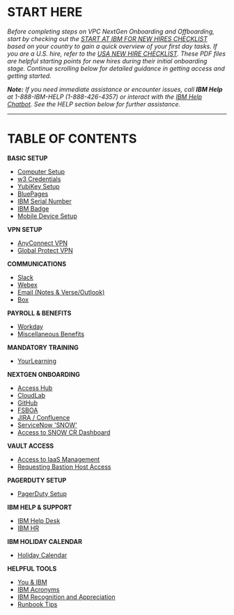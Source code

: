 # START HERE

*Before completing steps on VPC NextGen Onboarding and Offboarding, start by checking out the [START AT IBM FOR NEW HIRES CHECKLIST](https://w3.ibm.com/w3publisher/new-hire-community) based on your country to gain a quick overview of your first day tasks. If you are a U.S. hire, refer to the [USA NEW HIRE CHECKLIST](https://w3.ibm.com/w3publisher/new-hire-community/usa). These PDF files are helpful starting points for new hires during their initial onboarding stage. Continue scrolling below for detailed guidance in getting access and getting started.*

_**Note:** If you need immediate assistance or encounter issues, call **IBM Help** at 1-888-IBM-HELP (1-888-426-4357) or interact with the [IBM Help Chatbot](w3.ibm.com/help). See the HELP section below for further assistance._

--------
# TABLE OF CONTENTS

**BASIC SETUP**
* [Computer Setup](https://github.ibm.com/gensec/OperatorVault-Wiki/wiki/Basic-Setup#--computer-setup--)  
* [w3 Credentials](https://github.ibm.com/gensec/OperatorVault-Wiki/wiki/Basic-Setup#--w3-credentials--)
* [YubiKey Setup](https://github.ibm.com/gensec/OperatorVault-Wiki/wiki/Basic-Setup#--yubikey-setup--)
* [BluePages](https://github.ibm.com/gensec/OperatorVault-Wiki/wiki/Basic-Setup#--bluepages--)
* [IBM Serial Number](https://github.ibm.com/gensec/OperatorVault-Wiki/wiki/Basic-Setup#--ibm-serial-number--)
* [IBM Badge](https://github.ibm.com/gensec/OperatorVault-Wiki/wiki/Basic-Setup#--ibm-badge--)
* [Mobile Device Setup](https://github.ibm.com/gensec/OperatorVault-Wiki/wiki/Basic-Setup#--mobile-device-setup--)




**VPN SETUP**
* [AnyConnect VPN](https://github.ibm.com/gensec/OperatorVault-Wiki/wiki/VPN-Setup#--cisco-anyconnect-vpn--)
* [Global Protect VPN](https://github.ibm.com/gensec/OperatorVault-Wiki/wiki/VPN-Setup#--global-protect-vpn-gpvpn--)



**COMMUNICATIONS**
* [Slack](https://github.ibm.com/gensec/OperatorVault-Wiki/wiki/Communications#--slack--) 
* [Webex](https://github.ibm.com/gensec/OperatorVault-Wiki/wiki/Communications#--webex--)  
* [Email (Notes & Verse/Outlook)](https://github.ibm.com/gensec/OperatorVault-Wiki/wiki/Communications#--email-notes--verseoutlook--)
* [Box](https://github.ibm.com/gensec/OperatorVault-Wiki/wiki/Communications#--box--) 



**PAYROLL & BENEFITS**
* [Workday](https://github.ibm.com/gensec/OperatorVault-Wiki/wiki/IBM-Payroll-and-Benefits#--workday--)  
* [Miscellaneous Benefits](https://github.ibm.com/gensec/OperatorVault-Wiki/wiki/IBM-Payroll-and-Benefits#--miscellaneous-benefits--)


**MANDATORY TRAINING** 
* [YourLearning](https://github.ibm.com/gensec/OperatorVault-Wiki/wiki/Mandatory-Training-for-New-Hires#--yourlearning--)              


**NEXTGEN ONBOARDING**
* [Access Hub](https://github.ibm.com/gensec/OperatorVault-Wiki/wiki/NEXTGEN-Onboarding#--access-hub--) 
* [CloudLab](https://github.ibm.com/gensec/OperatorVault-Wiki/wiki/NEXTGEN-Onboarding#--cloudlab--)   
* [GitHub](https://github.ibm.com/gensec/OperatorVault-Wiki/wiki/NEXTGEN-Onboarding#--github--) 
* [FSBOA](https://ibm.enterprise.slack.com/files/U02T4C254NS/F036Z0EQE30/how-tos-_fsboa_-_ims_security_level_access_request.docx)
* [JIRA / Confluence](https://github.ibm.com/gensec/OperatorVault-Wiki/wiki/NEXTGEN-Onboarding#--jira--confluence--)
* [ServiceNow 'SNOW'](https://ibm.enterprise.slack.com/files/U03MYFJ26N6/F03R5C4NZ4K/servicenow_request__1_.pdf)
* [Access to SNOW CR Dashboard](https://github.ibm.com/gensec/OperatorVault-Wiki/wiki/Requesting-Access-to-SNOW-CR-Dashboard)


**VAULT ACCESS**
* [Access to IaaS Management](https://github.ibm.com/gensec/OperatorVault-Wiki/wiki/Vault-Access#--access-to-iaas-management--)
* [Requesting Bastion Host Access](https://confluence.softlayer.local/pages/viewpage.action?spaceKey=HELPDESKPUB&title=AccessHub+-+Requesting+New+or+Modify+Access+With+Bastion+Host+Access)


**PAGERDUTY SETUP**
* [PagerDuty Setup](https://github.ibm.com/gensec/OperatorVault-Wiki/wiki/PagerDuty-Setup)


**IBM HELP & SUPPORT**
* [IBM Help Desk](https://github.ibm.com/gensec/OperatorVault-Wiki/wiki/IBM-Help-and-Support#--ibm-help-desk--)  
* [IBM HR](https://github.ibm.com/gensec/OperatorVault-Wiki/wiki/IBM-Help-and-Support#--ibm-hr--)


**IBM HOLIDAY CALENDAR**
* [Holiday Calendar](https://w3.ibm.com/hr/web/us/timeoff)


**HELPFUL TOOLS**
* [You & IBM](https://github.ibm.com/gensec/OperatorVault-Wiki/wiki/IBM-Helpful-Tools#--you--ibm--)  
* [IBM Acronyms](https://github.ibm.com/gensec/OperatorVault-Wiki/wiki/IBM-Helpful-Tools#--ibm-acronyms--)  
* [IBM Recognition and Appreciation](https://github.ibm.com/gensec/OperatorVault-Wiki/wiki/IBM-Helpful-Tools#--ibm-recognition-and-appreciation--)  
* [Runbook Tips](https://github.ibm.com/gensec/OperatorVault-Wiki/wiki/IBM-Helpful-Tools#--runbook-tips--)


